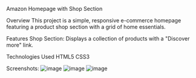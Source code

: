Amazon Homepage with Shop Section

Overview
This project is a simple, responsive e-commerce homepage featuring a product shop section with a grid of home essentials.

Features
Shop Section: Displays a collection of products with a "Discover more" link.

Technologies Used
HTML5
CSS3

Screenshots:
![image](https://github.com/user-attachments/assets/590469e9-d2ba-489b-a927-48c7bef7233d)
![image](https://github.com/user-attachments/assets/5a327a50-0eca-44e2-a4be-b57aecaeb705)
![image](https://github.com/user-attachments/assets/3f16e21d-5104-4cef-9b60-7c4af1437fd5)
